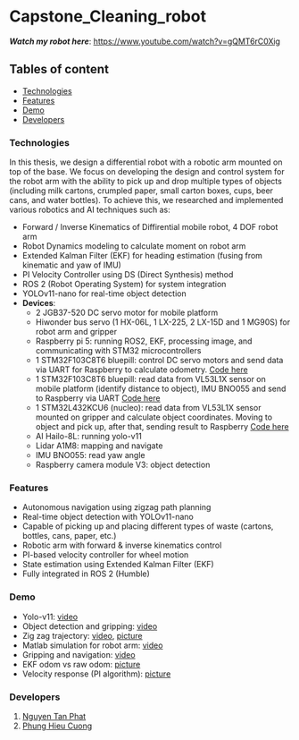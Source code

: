 # Capstone_Cleaning_robot
***Watch my robot here***: https://www.youtube.com/watch?v=gQMT6rC0Xig

## Tables of content
- [Technologies](#technologies)
- [Features](#features)
- [Demo](#demo)
- [Developers](#developers)

### Technologies
In this thesis, we design a differential robot with a robotic arm mounted on top of the base. We focus on developing the design and control system for the robot arm with the ability to pick up and drop multiple types of objects (including milk cartons, crumpled paper, small carton boxes, cups, beer cans, and water bottles).
To achieve this, we researched and implemented various robotics and AI techniques such as:
* Forward / Inverse Kinematics of Diffirential mobile robot, 4 DOF robot arm
* Robot Dynamics modeling to calculate moment on robot arm
* Extended Kalman Filter (EKF) for heading estimation (fusing from kinematic and yaw of IMU)
* PI Velocity Controller using DS (Direct Synthesis) method
* ROS 2 (Robot Operating System) for system integration
* YOLOv11-nano for real-time object detection
* **Devices**:
  * 2 JGB37-520 DC servo motor for mobile platform
  * Hiwonder bus servo (1 HX-06L, 1 LX-225, 2 LX-15D and 1 MG90S) for robot arm and gripper
  * Raspberry pi 5: running ROS2, EKF, processing image, and communicating with STM32 microcontrollers
  * 1 STM32F103C8T6 bluepill: control DC servo motors and send data via UART for Raspberry to calculate odometry. [Code here](https://github.com/Phat-sv/DC_servo_motor_STM32)
  * 1 STM32F103C8T6 bluepill: read data from VL53L1X sensor on mobile platform (identify distance to object), IMU BNO055 and send to Raspberry via UART [Code here](https://github.com/Phat-sv/VL53L1X_and_BNO055_STM32)
  * 1 STM32L432KCU6 (nucleo): read data from VL53L1X sensor mounted on gripper and calculate object coordinates. Moving to object and pick up, after that, sending result to Raspberry [Code here](https://github.com/Phat-sv/4_DOF_Robot_Arm_STM32)
  * AI Hailo-8L: running yolo-v11
  * Lidar A1M8: mapping and navigate
  * IMU BNO055: read yaw angle
  * Raspberry camera module V3: object detection

### Features
* Autonomous navigation using zigzag path planning
* Real-time object detection with YOLOv11-nano
* Capable of picking up and placing different types of waste (cartons, bottles, cans, paper, etc.)
* Robotic arm with forward & inverse kinematics control
* PI-based velocity controller for wheel motion
* State estimation using Extended Kalman Filter (EKF)
* Fully integrated in ROS 2 (Humble)

### Demo
* Yolo-v11: [video](https://youtu.be/JAwOVxa2ZUE)
* Object detection and gripping: [video](https://youtube.com/shorts/5fRmE0WF7jY)
* Zig zag trajectory: [video](https://youtu.be/SWXLe86SoOQ), [picture](https://github.com/Phat-sv/Capstone_Cleaning_robot/blob/main/images/Zig-zag%20result.png)
* Matlab simulation for robot arm: [video](https://youtu.be/U4f-FVTDqog)
* Gripping and navigation: [video](https://youtu.be/RqK6kfQlSYY)
* EKF odom vs raw odom: [picture](https://github.com/Phat-sv/Capstone_Cleaning_robot/blob/main/images/EKF%20odom.png)
* Velocity response (PI algorithm): [picture](https://github.com/Phat-sv/Capstone_Cleaning_robot/blob/main/images/PID%20response.png)
  
### Developers
1. [Nguyen Tan Phat](https://github.com/Phat-sv)
2. [Phung Hieu Cuong](https://github.com/phcfg12)


